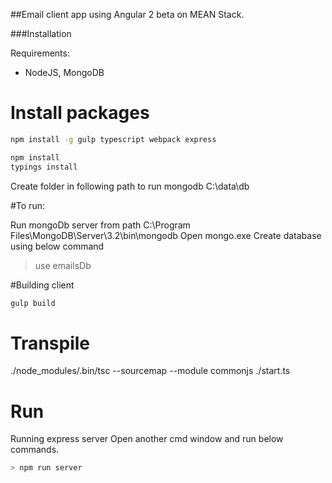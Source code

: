 ##Email client app using Angular 2 beta on MEAN Stack.

###Installation

Requirements:

- NodeJS, MongoDB

# Install packages

```bash
npm install -g gulp typescript webpack express

npm install
typings install

```
Create folder in following path to run mongodb
C:\data\db

#To run:

Run mongoDb server from path C:\Program Files\MongoDB\Server\3.2\bin\mongodb
Open mongo.exe
Create database using below command

> use emailsDb

#Building client

```bash
gulp build

```

# Transpile
./node_modules/.bin/tsc --sourcemap --module commonjs ./start.ts

# Run

Running express server
Open another cmd window and run below commands.

```bash
> npm run server
```
